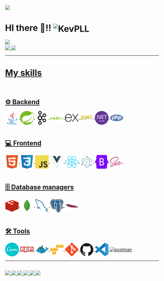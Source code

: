 <img height="180em" src="https://media.discordapp.net/attachments/844338509711802368/884972143195074620/piphy_1.gif" />

# HI there 👋‼️ <img align="center" alt="KevPLL" height="100" width="100" src="https://cdn.discordapp.com/attachments/844338509711802368/883382275524415508/download20210905104752.png"> 

<img src="https://img.shields.io/badge/Spring-6DB33F?style=for-the-badge&logo=spring&logoColor=white" target="_blank">
<div>
    <a href="https://github.com/kevinpalma20">
        <img height="180em" src="https://github-readme-stats.vercel.app/api?username=kevinpalma20&show_icons=true&theme=highcontrast&include_all_commits=true&count_private=true" />
        <img height="180em" src="https://github-readme-stats.vercel.app/api/top-langs/?username=kevinpalma20&layout=compact&langs_count=7&theme=highcontrast" />
     
        
</div>
 
 <hr/>  
<h1 align="left">My skills</h1>
<div style="display: inline_block"><br>
  <h2 align="left">⚙️ Backend</h2>
  <img align="center" alt="java" height="45" width="45" src="https://raw.githubusercontent.com/devicons/devicon/master/icons/java/java-original.svg">  
  <img align="center" alt="spring" height="45" width="45" src="https://raw.githubusercontent.com/devicons/devicon/master/icons/spring/spring-original.svg">                           <img align="center" alt="pgadmin" height="45" width="45" src="https://raw.githubusercontent.com/devicons/devicon/master/icons/apachekafka/apachekafka-original.svg"> 
  <img align="center" alt="dotnetcore" height="45" width="45" src="https://raw.githubusercontent.com/devicons/devicon/master/icons/nodejs/nodejs-plain-wordmark.svg">
  <img align="center" alt="dotnetcore" height="45" width="45" src="https://raw.githubusercontent.com/devicons/devicon/master/icons/express/express-original.svg">
  <img align="center" alt="dotnetcore" height="45" width="45" src="https://raw.githubusercontent.com/devicons/devicon/master/icons/babel/babel-original.svg">
  <img align="center" alt="dotnetcore" height="45" width="45" src="https://raw.githubusercontent.com/devicons/devicon/master/icons/dotnetcore/dotnetcore-original.svg">
  <img align="center" alt="php" height="45" width="45" src="https://raw.githubusercontent.com/devicons/devicon/master/icons/php/php-plain.svg">
</div>

<div style="display: inline_block"><br> 
  <h2 align="left">💻 Frontend</h2>
  <img align="center" alt="html5" height="45" width="45" src="https://raw.githubusercontent.com/devicons/devicon/master/icons/html5/html5-original.svg">
  <img align="center" alt="css3" height="45" width="45" src="https://raw.githubusercontent.com/devicons/devicon/master/icons/css3/css3-original.svg">
  <img align="center" alt="javascript" height="45" width="45" src="https://raw.githubusercontent.com/devicons/devicon/master/icons/javascript/javascript-original.svg">
  <img align="center" alt="vuejs" height="45" width="45" src="https://raw.githubusercontent.com/devicons/devicon/master/icons/vuejs/vuejs-plain.svg">
  <img align="center" alt="React" height="45" width="45" src="https://raw.githubusercontent.com/devicons/devicon/master/icons/react/react-original.svg"> 
  <img align="center" alt="electron" height="45" width="45" src="https://raw.githubusercontent.com/devicons/devicon/master/icons/electron/electron-original.svg"> 
  <img align="center" alt="bootstrap" height="45" width="45" src="https://raw.githubusercontent.com/devicons/devicon/master/icons/bootstrap/bootstrap-original.svg"> 
  <img align="center" alt="sass" height="45" width="45" src="https://raw.githubusercontent.com/devicons/devicon/master/icons/sass/sass-original.svg"> 
</div>
 
 <div style="display: inline_block"> <br> 
  <h2 align="left">🗄️ Database managers</h2>
  <img align="center" alt="redis" height="45" width="45" src="https://raw.githubusercontent.com/devicons/devicon/master/icons/redis/redis-original.svg">
  <img align="center" alt="mongodb" height="45" width="45" src="https://raw.githubusercontent.com/devicons/devicon/master/icons/mongodb/mongodb-original.svg">
  <img align="center" alt="mysql" height="45" width="45" src="https://raw.githubusercontent.com/devicons/devicon/master/icons/mysql/mysql-original.svg">                             <img align="center" alt="pgadmin" height="45" width="45" src="https://raw.githubusercontent.com/devicons/devicon/master/icons/postgresql/postgresql-original.svg">              <img align="center" alt="pgadmin" height="45" width="45" src="https://raw.githubusercontent.com/devicons/devicon/master/icons/apache/apache-original.svg"> 
 </div>
 
<div style="display: inline_block"> <br> 
  <h2 align="left">🛠️ Tools</h2>
  <img align="center" alt="canva" height="45" width="45" src="https://raw.githubusercontent.com/devicons/devicon/master/icons/canva/canva-original.svg"> 
  <img align="center" alt="npm" height="45" width="45" src="https://raw.githubusercontent.com/devicons/devicon/master/icons/npm/npm-original-wordmark.svg"> 
  <img align="center" alt="aws" height="45" width="45" src="https://raw.githubusercontent.com/devicons/devicon/master/icons/docker/docker-original.svg"> 
  <img align="center" alt="aws" height="45" width="45" src="https://raw.githubusercontent.com/devicons/devicon/master/icons/amazonwebservices/amazonwebservices-original.svg">
  <img align="center" alt="git" height="45" width="45" src="https://raw.githubusercontent.com/devicons/devicon/master/icons/git/git-original.svg">
  <img align="center" alt="github" height="45" width="45" src="https://raw.githubusercontent.com/devicons/devicon/master/icons/github/github-original.svg">
  <img align="center" alt="vscode" height="45" width="45" src="https://raw.githubusercontent.com/devicons/devicon/master/icons/vscode/vscode-original.svg">
  <img align="center" alt="postman" width="45" height="45" src="https://www.vectorlogo.zone/logos/getpostman/getpostman-icon.svg"/>
 </div>
    
  <hr/> 
 
 <div> <br> 
     
   
  <a href="https://www.youtube.com/channel/UCMtkAtizlW9e6e6Ulks5e9A" target="_blank">
   <img src="https://img.shields.io/badge/YouTube-FF0000?style=for-the-badge&logo=youtube&logoColor=white" target="_blank">
  </a>
  <a href="https://www.instagram.com/dev_.kev/" target="_blank">
   <img src="https://img.shields.io/badge/-Instagram-%23E4405F?style=for-the-badge&logo=instagram&logoColor=white" target="_blank">
  </a>
 <a href="https://t.me/chanchoBrujo4" target="_blank">
  <img src="https://img.shields.io/badge/Telegram-7289DA?style=for-the-badge&logo=Telegram&logoColor=white" target="_blank">
  </a> 
  <a href = "mailto:umb.kevsidorov@gmail.com">
   <img src="https://img.shields.io/badge/-Gmail-%23333?style=for-the-badge&logo=gmail&logoColor=white" target="_blank">
  </a> 
     
  <a href="https://wa.me/+51947275237" target="_blank">
   <img src="https://img.shields.io/badge/WhatsApp-25D366?style=for-the-badge&logo=whatsapp&logoColor=white" target="_blank">
  </a>
  <a href="mailto:kevinanderson.palmalluen@everis.nttdata.com" target="_blank">
   <img src="https://img.shields.io/badge/Microsoft_Outlook-0078D4?style=for-the-badge&logo=microsoft-outlook&logoColor=white" target="_blank">
  </a>
     
   

</div>

 

